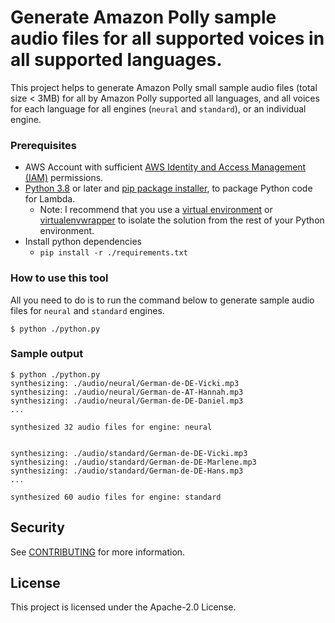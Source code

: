 # Generate Amazon Polly sample audio files for all supported voices in all supported languages.

This project helps to generate Amazon Polly small sample audio files (total size < 3MB)
for all by Amazon Polly supported all languages, and all voices for each language for all engines (`neural` and `standard`),
or an individual engine.


### Prerequisites
- AWS Account with sufficient [AWS Identity and Access Management (IAM)](https://aws.amazon.com/iam/) permissions.
- [Python 3.8](https://www.python.org/downloads/) or later and
  [pip package installer](https://pip.pypa.io/en/stable/), to package Python code for Lambda.
    - Note: I recommend that you use a
      [virtual environment](https://packaging.python.org/guides/installing-using-pip-and-virtual-environments/) or
      [virtualenvwrapper](https://virtualenvwrapper.readthedocs.io/en/latest/)
      to isolate the solution from the rest of your Python environment.
- Install python dependencies
    - `pip install -r ./requirements.txt`

### How to use this tool
All you need to do is to run the command below to generate sample audio files for `neural` and `standard` engines.

```shell
$ python ./python.py
```

### Sample output
```shell
$ python ./python.py
synthesizing: ./audio/neural/German-de-DE-Vicki.mp3
synthesizing: ./audio/neural/German-de-AT-Hannah.mp3
synthesizing: ./audio/neural/German-de-DE-Daniel.mp3
...

synthesized 32 audio files for engine: neural


synthesizing: ./audio/standard/German-de-DE-Vicki.mp3
synthesizing: ./audio/standard/German-de-DE-Marlene.mp3
synthesizing: ./audio/standard/German-de-DE-Hans.mp3
...

synthesized 60 audio files for engine: standard
```


## Security

See [CONTRIBUTING](CONTRIBUTING.md#security-issue-notifications) for more information.

## License

This project is licensed under the Apache-2.0 License.

